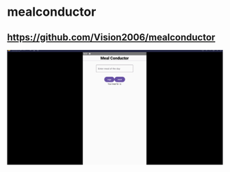# mealconductor
##  https://github.com/Vision2006/mealconductor
![image alt](https://github.com/Vision2006/mealconductor/blob/43a9b2e10a2fe329af43c4033a25f7657c5b5fc1/meal%20conductorrr.PNG)
